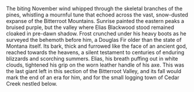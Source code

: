 The biting November wind whipped through the skeletal branches of the pines, whistling a mournful tune that echoed across the vast, snow-dusted expanse of the Bitterroot Mountains.  Sunrise painted the eastern peaks a bruised purple, but the valley where Elias Blackwood stood remained cloaked in pre-dawn shadow. Frost crunched under his heavy boots as he surveyed the behemoth before him, a Douglas Fir older than the state of Montana itself. Its bark, thick and furrowed like the face of an ancient god, reached towards the heavens, a silent testament to centuries of enduring blizzards and scorching summers. Elias, his breath puffing out in white clouds, tightened his grip on the worn leather handle of his axe. This was the last giant left in this section of the Bitterroot Valley, and its fall would mark the end of an era for him, and for the small logging town of Cedar Creek nestled below.
